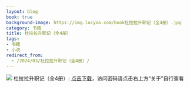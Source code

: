 ```yaml
---
layout: blog
book: true
background-image: https://img.locyoo.com/book杜拉拉升职记（全4册）.jpg
category: 书籍
title: 杜拉拉升职记（全4册）
tags:
- 书籍
- 小说
redirect_from:
  - /2024/03/杜拉拉升职记（全4册）/
---
```

![](https://img.locyoo.com/book杜拉拉升职记（全4册）.jpg)
杜拉拉升职记（全4册）: <a name = "ref1" href="https://url18.ctfile.com/f/50983618-1314906659-0c3caa?p=3619">点击下载</a>，访问密码请点击右上方“关于”自行查看